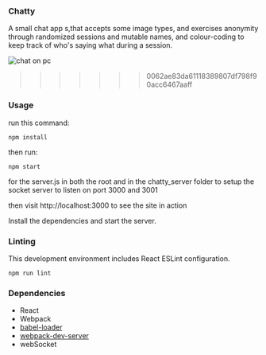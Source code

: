 ### Chatty


A small chat app s,that accepts some image types, and exercises anonymity through randomized sessions and mutable names, and colour-coding to keep track of who's saying what during a session.

![chat on pc]("/docs/fullscreen-img.jpg")
>>>>>>> 0062ae83da61118389807df798f90acc6467aaff


### Usage

run this command:
```
npm install
```
then run:
```
npm start
```
for the server.js in both the root and in the chatty_server folder to setup the socket server to listen on port 3000 and 3001

then visit http://localhost:3000 to see the site in action

Install the dependencies and start the server.

### Linting

This development environment includes React ESLint configuration.

```
npm run lint
```

### Dependencies

* React
* Webpack
* [babel-loader](https://github.com/babel/babel-loader)
* [webpack-dev-server](https://github.com/webpack/webpack-dev-server)
* webSocket
